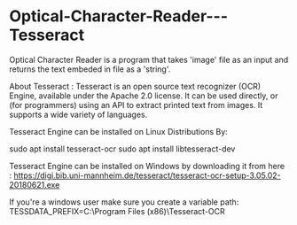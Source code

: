 # Optical-Character-Reader---Tesseract
Optical Character Reader is a program that takes 'image' file as an input and returns the text embeded in file as a 'string'.

About Tesseract :
Tesseract is an open source text recognizer (OCR) Engine, available under the Apache 2.0 license.
It can be used directly, or (for programmers) using an API to extract printed text from images.
It supports a wide variety of languages.

Tesseract Engine can be installed on Linux Distributions By:

sudo apt install tesseract-ocr
sudo apt install libtesseract-dev

Tesseract Engine can be installed on Windows by downloading it from here :
https://digi.bib.uni-mannheim.de/tesseract/tesseract-ocr-setup-3.05.02-20180621.exe

If you're  a windows user make sure you create a variable path:
TESSDATA_PREFIX=C:\Program Files (x86)\Tesseract-OCR


